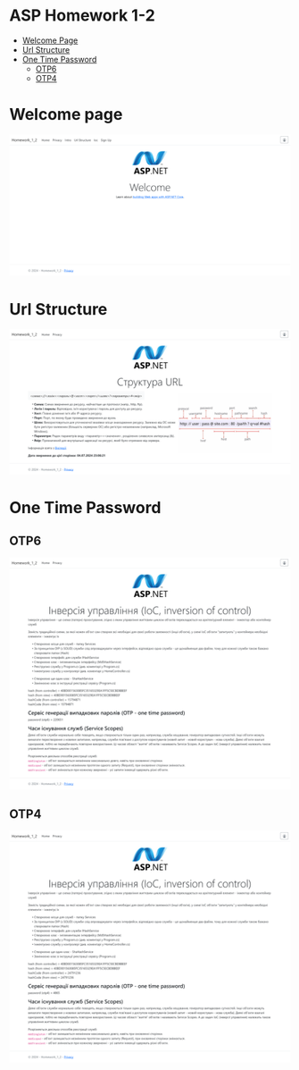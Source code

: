 # ASP Homework 1-2

- [Welcome Page](#welcome-page)
- [Url Structure](#url-structure)
- [One Time Password](#one-time-password)
  - [OTP6](#otp6)
  - [OTP4](#otp4)

# Welcome page

<p align="center" >
    <img src="images/0.png">
</p>

# Url Structure

<p align="center" >
    <img src="images/1.png">
</p>

# One Time Password

## OTP6

<p align="center" >
    <img src="images/2.png">
</p>

## OTP4

<p align="center" >
    <img src="images/3.png">
</p>
